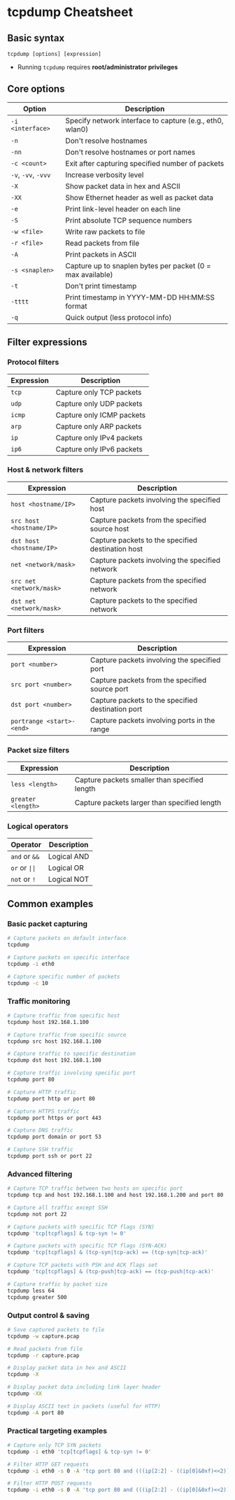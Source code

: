 # tcpdump Cheatsheet

## Basic syntax
```
tcpdump [options] [expression]
```

* Running `tcpdump` requires **root/administrator privileges**

## Core options

| Option | Description |
|--------|-------------|
| `-i <interface>` | Specify network interface to capture (e.g., eth0, wlan0) |
| `-n` | Don't resolve hostnames |
| `-nn` | Don't resolve hostnames or port names |
| `-c <count>` | Exit after capturing specified number of packets |
| `-v`, `-vv`, `-vvv` | Increase verbosity level |
| `-X` | Show packet data in hex and ASCII |
| `-XX` | Show Ethernet header as well as packet data |
| `-e` | Print link-level header on each line |
| `-S` | Print absolute TCP sequence numbers |
| `-w <file>` | Write raw packets to file |
| `-r <file>` | Read packets from file |
| `-A` | Print packets in ASCII |
| `-s <snaplen>` | Capture up to snaplen bytes per packet (0 = max available) |
| `-t` | Don't print timestamp |
| `-tttt` | Print timestamp in YYYY-MM-DD HH:MM:SS format |
| `-q` | Quick output (less protocol info) |

## Filter expressions

### Protocol filters
| Expression | Description |
|------------|-------------|
| `tcp` | Capture only TCP packets |
| `udp` | Capture only UDP packets |
| `icmp` | Capture only ICMP packets |
| `arp` | Capture only ARP packets |
| `ip` | Capture only IPv4 packets |
| `ip6` | Capture only IPv6 packets |

### Host & network filters
| Expression | Description |
|------------|-------------|
| `host <hostname/IP>` | Capture packets involving the specified host |
| `src host <hostname/IP>` | Capture packets from the specified source host |
| `dst host <hostname/IP>` | Capture packets to the specified destination host |
| `net <network/mask>` | Capture packets involving the specified network |
| `src net <network/mask>` | Capture packets from the specified network |
| `dst net <network/mask>` | Capture packets to the specified network |

### Port filters
| Expression | Description |
|------------|-------------|
| `port <number>` | Capture packets involving the specified port |
| `src port <number>` | Capture packets from the specified source port |
| `dst port <number>` | Capture packets to the specified destination port |
| `portrange <start>-<end>` | Capture packets involving ports in the range |

### Packet size filters
| Expression | Description |
|------------|-------------|
| `less <length>` | Capture packets smaller than specified length |
| `greater <length>` | Capture packets larger than specified length |

### Logical operators
| Operator | Description |
|----------|-------------|
| `and` or `&&` | Logical AND |
| `or` or `\|\|` | Logical OR |
| `not` or `!` | Logical NOT |

## Common examples

### Basic packet capturing
```bash
# Capture packets on default interface
tcpdump

# Capture packets on specific interface
tcpdump -i eth0

# Capture specific number of packets
tcpdump -c 10
```

### Traffic monitoring
```bash
# Capture traffic from specific host
tcpdump host 192.168.1.100

# Capture traffic from specific source
tcpdump src host 192.168.1.100

# Capture traffic to specific destination
tcpdump dst host 192.168.1.100

# Capture traffic involving specific port
tcpdump port 80

# Capture HTTP traffic
tcpdump port http or port 80

# Capture HTTPS traffic
tcpdump port https or port 443

# Capture DNS traffic
tcpdump port domain or port 53

# Capture SSH traffic
tcpdump port ssh or port 22
```

### Advanced filtering
```bash
# Capture TCP traffic between two hosts on specific port
tcpdump tcp and host 192.168.1.100 and host 192.168.1.200 and port 80

# Capture all traffic except SSH
tcpdump not port 22

# Capture packets with specific TCP flags (SYN)
tcpdump 'tcp[tcpflags] & tcp-syn != 0'

# Capture packets with specific TCP flags (SYN-ACK)
tcpdump 'tcp[tcpflags] & (tcp-syn|tcp-ack) == (tcp-syn|tcp-ack)'

# Capture TCP packets with PSH and ACK flags set
tcpdump 'tcp[tcpflags] & (tcp-push|tcp-ack) == (tcp-push|tcp-ack)'

# Capture traffic by packet size
tcpdump less 64
tcpdump greater 500
```

### Output control & saving
```bash
# Save captured packets to file
tcpdump -w capture.pcap

# Read packets from file
tcpdump -r capture.pcap

# Display packet data in hex and ASCII
tcpdump -X

# Display packet data including link layer header
tcpdump -XX

# Display ASCII text in packets (useful for HTTP)
tcpdump -A port 80
```

### Practical targeting examples
```bash
# Capture only TCP SYN packets
tcpdump -i eth0 'tcp[tcpflags] & tcp-syn != 0'

# Filter HTTP GET requests
tcpdump -i eth0 -s 0 -A 'tcp port 80 and (((ip[2:2] - ((ip[0]&0xf)<<2)) - ((tcp[12]&0xf0)>>2)) != 0)'

# Filter HTTP POST requests
tcpdump -i eth0 -s 0 -A 'tcp port 80 and (((ip[2:2] - ((ip[0]&0xf)<<2)) - ((tcp[12]&0xf0)>>2)) != 0) and (tcp[((tcp[12:1] & 0xf0) >> 2):4] = 0x504f5354)'
```
